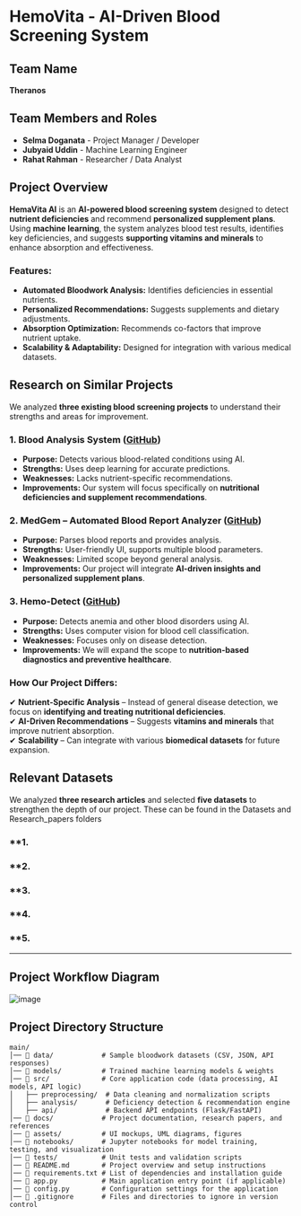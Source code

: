 # HemoVita - AI-Driven Blood Screening System

## Team Name
**Theranos**

## Team Members and Roles
- **Selma Doganata** - Project Manager / Developer
- **Jubyaid Uddin** - Machine Learning Engineer
- **Rahat Rahman** - Researcher / Data Analyst

## Project Overview
**HemaVita AI** is an **AI-powered blood screening system** designed to detect **nutrient deficiencies** and recommend **personalized supplement plans**. Using **machine learning**, the system analyzes blood test results, identifies key deficiencies, and suggests **supporting vitamins and minerals** to enhance absorption and effectiveness.

### Features:
- **Automated Bloodwork Analysis:** Identifies deficiencies in essential nutrients.
- **Personalized Recommendations:** Suggests supplements and dietary adjustments.
- **Absorption Optimization:** Recommends co-factors that improve nutrient uptake.
- **Scalability & Adaptability:** Designed for integration with various medical datasets.

## Research on Similar Projects
We analyzed **three existing blood screening projects** to understand their strengths and areas for improvement.

### **1. Blood Analysis System** ([GitHub](https://github.com/husseinmleng/Blood-Analysis/tree/main))
- **Purpose:** Detects various blood-related conditions using AI.
- **Strengths:** Uses deep learning for accurate predictions.
- **Weaknesses:** Lacks nutrient-specific recommendations.
- **Improvements:** Our system will focus specifically on **nutritional deficiencies and supplement recommendations**.

### **2. MedGem – Automated Blood Report Analyzer** ([GitHub](https://github.com/Vishwapatil26/MedGem-Automated-Blood-Report-Analyzer))
- **Purpose:** Parses blood reports and provides analysis.
- **Strengths:** User-friendly UI, supports multiple blood parameters.
- **Weaknesses:** Limited scope beyond general analysis.
- **Improvements:** Our project will integrate **AI-driven insights and personalized supplement plans**.

### **3. Hemo-Detect** ([GitHub](https://github.com/Shaz-5/hemo-detect))
- **Purpose:** Detects anemia and other blood disorders using AI.
- **Strengths:** Uses computer vision for blood cell classification.
- **Weaknesses:** Focuses only on disease detection.
- **Improvements:** We will expand the scope to **nutrition-based diagnostics and preventive healthcare**.

### **How Our Project Differs:**
✔ **Nutrient-Specific Analysis** – Instead of general disease detection, we focus on **identifying and treating nutritional deficiencies**.  
✔ **AI-Driven Recommendations** – Suggests **vitamins and minerals** that improve nutrient absorption.  
✔ **Scalability** – Can integrate with various **biomedical datasets** for future expansion.  

## Relevant Datasets
We analyzed **three research articles** and selected **five datasets** to strengthen the depth of our project. These can be found in the Datasets and Research_papers folders

### **1.

### **2.

### **3.

### **4.

### **5.

---

## Project Workflow Diagram
![image](https://github.com/user-attachments/assets/b781e4a9-81b6-437e-8c01-ecf27c9f7aea)
 

## Project Directory Structure
```plaintext
main/
│── 📁 data/            # Sample bloodwork datasets (CSV, JSON, API responses)
│── 📁 models/          # Trained machine learning models & weights
│── 📁 src/             # Core application code (data processing, AI models, API logic)
│   ├── preprocessing/  # Data cleaning and normalization scripts
│   ├── analysis/       # Deficiency detection & recommendation engine
│   ├── api/            # Backend API endpoints (Flask/FastAPI)
│── 📁 docs/            # Project documentation, research papers, and references
│── 📁 assets/          # UI mockups, UML diagrams, figures
│── 📁 notebooks/       # Jupyter notebooks for model training, testing, and visualization
│── 📁 tests/           # Unit tests and validation scripts
│── 📄 README.md        # Project overview and setup instructions
│── 📄 requirements.txt # List of dependencies and installation guide
│── 📄 app.py           # Main application entry point (if applicable)
│── 📄 config.py        # Configuration settings for the application
│── 📄 .gitignore       # Files and directories to ignore in version control 
